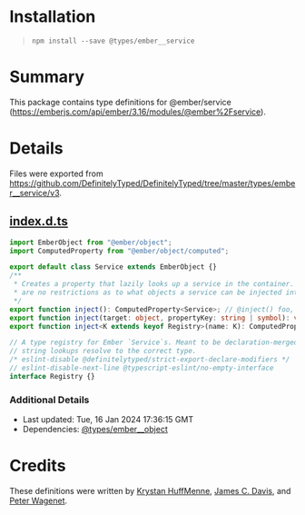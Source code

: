 # Installation
> `npm install --save @types/ember__service`

# Summary
This package contains type definitions for @ember/service (https://emberjs.com/api/ember/3.16/modules/@ember%2Fservice).

# Details
Files were exported from https://github.com/DefinitelyTyped/DefinitelyTyped/tree/master/types/ember__service/v3.
## [index.d.ts](https://github.com/DefinitelyTyped/DefinitelyTyped/tree/master/types/ember__service/v3/index.d.ts)
````ts
import EmberObject from "@ember/object";
import ComputedProperty from "@ember/object/computed";

export default class Service extends EmberObject {}
/**
 * Creates a property that lazily looks up a service in the container. There
 * are no restrictions as to what objects a service can be injected into.
 */
export function inject(): ComputedProperty<Service>; // @inject() foo, foo: inject()
export function inject(target: object, propertyKey: string | symbol): void; // @inject foo
export function inject<K extends keyof Registry>(name: K): ComputedProperty<Registry[K]>; // @inject('store') foo      @inject() foo

// A type registry for Ember `Service`s. Meant to be declaration-merged so
// string lookups resolve to the correct type.
/* eslint-disable @definitelytyped/strict-export-declare-modifiers */
// eslint-disable-next-line @typescript-eslint/no-empty-interface
interface Registry {}

````

### Additional Details
 * Last updated: Tue, 16 Jan 2024 17:36:15 GMT
 * Dependencies: [@types/ember__object](https://npmjs.com/package/@types/ember__object)

# Credits
These definitions were written by [Krystan HuffMenne](https://github.com/gitKrystan), [James C. Davis](https://github.com/jamescdavis), and [Peter Wagenet](https://github.com/wagenet).
